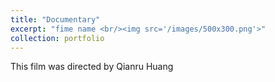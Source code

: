 ```yaml
---
title: "Documentary"
excerpt: "fime name <br/><img src='/images/500x300.png'>"
collection: portfolio
---
```


This film was directed by Qianru Huang
